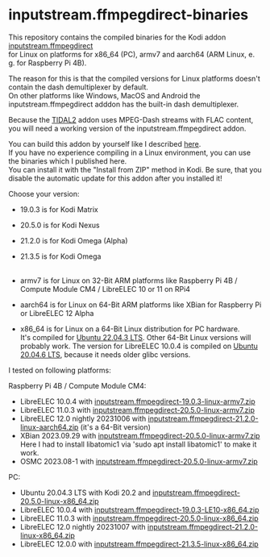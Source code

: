 # inputstream.ffmpegdirect-binaries

This repository contains the compiled binaries for the Kodi addon [inputstream.ffmpegdirect](https://github.com/xbmc/inputstream.ffmpegdirect)<br>
for Linux on platforms for x86_64 (PC), armv7 and aarch64 (ARM Linux, e. g. for Raspberry Pi 4B).

The reason for this is that the compiled versions for Linux platforms doesn't contain the dash demultiplexer by default.<br>
On other platforms like Windows, MacOS and Android the inputstream.ffmpegdirect adddon has the built-in dash demultiplexer.

Because the [TIDAL2](https://github.com/arnesongit/plugin.audio.tidal2) addon uses MPEG-Dash streams with FLAC content,
you will need a working version of the inputstream.ffmpegdirect addon.

You can build this addon by yourself like I described [here](https://github.com/arnesongit/plugin.audio.tidal2/blob/master/README-Dash.md).<br>
If you have no experience compiling in a Linux environment, you can use the binaries which I published here.<br>
You can install it with the "Install from ZIP" method in Kodi. Be sure, that you disable the automatic update for this addon after you installed it!

Choose your version:

- 19.0.3 is for Kodi Matrix
- 20.5.0 is for Kodi Nexus
- 21.2.0 is for Kodi Omega (Alpha)
- 21.3.5 is for Kodi Omega<br><br>

- armv7 is for Linux on 32-Bit ARM platforms like Raspberry Pi 4B / Compute Module CM4 / LibreELEC 10 or 11 on RPi4
- aarch64 is for Linux on 64-Bit ARM platforms like XBian for Raspberry Pi or LibreELEC 12 Alpha
- x86_64 is for Linux on a 64-Bit Linux distribution for PC hardware.<br>
  It's compiled for [Ubuntu 22.04.3 LTS](https://ubuntu.com/download/desktop). Other 64-Bit Linux versions will probably work.
  The version for LibreELEC 10.0.4 is compiled on [Ubuntu 20.04.6 LTS](https://ubuntu.com/download/desktop/thank-you?version=20.04.6&architecture=amd64), because it needs older glibc versions.

I tested on following platforms:

Raspberry Pi 4B / Compute Module CM4:
- LibreELEC 10.0.4 with [inputstream.ffmpegdirect-19.0.3-linux-armv7.zip](https://github.com/arnesongit/inputstream.ffmpegdirect-binaries/raw/main/inputstream.ffmpegdirect-19.0.3-linux-armv7.zip)
- LibreELEC 11.0.3 with [inputstream.ffmpegdirect-20.5.0-linux-armv7.zip](https://github.com/arnesongit/inputstream.ffmpegdirect-binaries/raw/main/inputstream.ffmpegdirect-20.5.0-linux-armv7.zip)
- LibreELEC 12.0 nightly 20231006 with [inputstream.ffmpegdirect-21.2.0-linux-aarch64.zip](https://github.com/arnesongit/inputstream.ffmpegdirect-binaries/raw/main/inputstream.ffmpegdirect-21.2.0-linux-aarch64.zip) (it's a 64-Bit version)
- XBian 2023.09.29 with [inputstream.ffmpegdirect-20.5.0-linux-armv7.zip](https://github.com/arnesongit/inputstream.ffmpegdirect-binaries/raw/main/inputstream.ffmpegdirect-20.5.0-linux-armv7.zip)<br>
  Here I had to install libatomic1 via 'sudo apt install libatomic1' to make it work.
- OSMC 2023.08-1 with [inputstream.ffmpegdirect-20.5.0-linux-armv7.zip](https://github.com/arnesongit/inputstream.ffmpegdirect-binaries/raw/main/inputstream.ffmpegdirect-20.5.0-linux-armv7.zip)

PC:
- Ubuntu 20.04.3 LTS with Kodi 20.2 and [inputstream.ffmpegdirect-20.5.0-linux-x86_64.zip](https://github.com/arnesongit/inputstream.ffmpegdirect-binaries/raw/main/inputstream.ffmpegdirect-20.5.0-linux-x86_64.zip)
- LibreELEC 10.0.4 with [inputstream.ffmpegdirect-19.0.3-LE10-x86_64.zip](https://github.com/arnesongit/inputstream.ffmpegdirect-binaries/raw/main/inputstream.ffmpegdirect-19.0.3-LE10-x86_64.zip)
- LibreELEC 11.0.3 with [inputstream.ffmpegdirect-20.5.0-linux-x86_64.zip](https://github.com/arnesongit/inputstream.ffmpegdirect-binaries/raw/main/inputstream.ffmpegdirect-20.5.0-linux-x86_64.zip)
- LibreELEC 12.0 nightly 20231007 with [inputstream.ffmpegdirect-21.2.0-linux-x86_64.zip](https://github.com/arnesongit/inputstream.ffmpegdirect-binaries/raw/main/inputstream.ffmpegdirect-21.2.0-linux-x86_64.zip)
- LibreELEC 12.0.0 with [inputstream.ffmpegdirect-21.3.5-linux-x86_64.zip](https://github.com/arnesongit/inputstream.ffmpegdirect-binaries/raw/main/inputstream.ffmpegdirect-21.3.5-linux-x86_64.zip)
